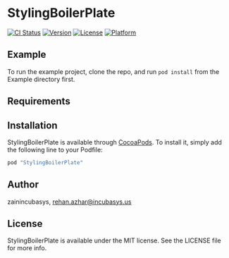 # StylingBoilerPlate

[![CI Status](http://img.shields.io/travis/zainincubasys/StylingBoilerPlate.svg?style=flat)](https://travis-ci.org/zainincubasys/StylingBoilerPlate)
[![Version](https://img.shields.io/cocoapods/v/StylingBoilerPlate.svg?style=flat)](http://cocoapods.org/pods/StylingBoilerPlate)
[![License](https://img.shields.io/cocoapods/l/StylingBoilerPlate.svg?style=flat)](http://cocoapods.org/pods/StylingBoilerPlate)
[![Platform](https://img.shields.io/cocoapods/p/StylingBoilerPlate.svg?style=flat)](http://cocoapods.org/pods/StylingBoilerPlate)

## Example

To run the example project, clone the repo, and run `pod install` from the Example directory first.

## Requirements

## Installation

StylingBoilerPlate is available through [CocoaPods](http://cocoapods.org). To install
it, simply add the following line to your Podfile:

```ruby
pod "StylingBoilerPlate"
```

## Author

zainincubasys, rehan.azhar@incubasys.us

## License

StylingBoilerPlate is available under the MIT license. See the LICENSE file for more info.
